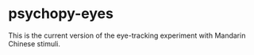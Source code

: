 # psychopy-eyes

This is the current version of the eye-tracking experiment with Mandarin Chinese stimuli. 
